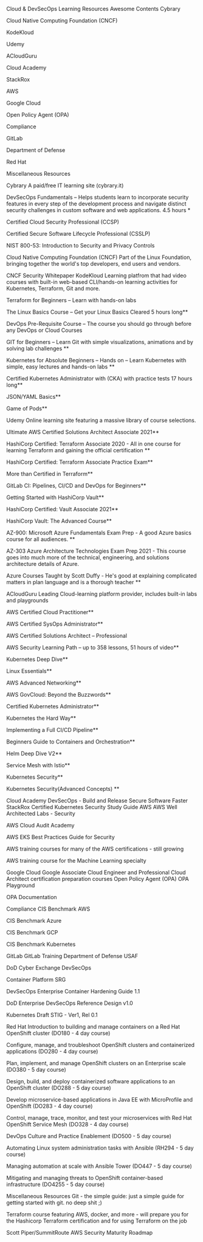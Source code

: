 Cloud & DevSecOps Learning Resources Awesome
Contents
Cybrary

Cloud Native Computing Foundation (CNCF)

KodeKloud

Udemy

ACloudGuru

Cloud Academy

StackRox

AWS

Google Cloud

Open Policy Agent (OPA)

Compliance

GitLab

Department of Defense

Red Hat

Miscellaneous Resources

Cybrary
A paid/free IT learning site (cybrary.it)

DevSecOps Fundamentals – Helps students learn to incorporate security features in every step of the development process and navigate distinct security challenges in custom software and web applications. 4.5 hours *

Certified Cloud Security Professional (CCSP)

Certified Secure Software Lifecycle Professional (CSSLP)

NIST 800-53: Introduction to Security and Privacy Controls

Cloud Native Computing Foundation (CNCF)
Part of the Linux Foundation, bringing together the world's top developers, end users and vendors.

CNCF Security Whitepaper
KodeKloud
Learning platfrom that had video courses with built-in web-based CLI/hands-on learning activities for Kubernetes, Terraform, Git and more.

Terraform for Beginners – Learn with hands-on labs

The Linux Basics Course – Get your Linux Basics Cleared 5 hours long**

DevOps Pre-Requisite Course – The course you should go through before any DevOps or Cloud Courses

GIT for Beginners – Learn Git with simple visualizations, animations and by solving lab challenges **

Kubernetes for Absolute Beginners – Hands on – Learn Kubernetes with simple, easy lectures and hands-on labs **

Certified Kubernetes Administrator with (CKA) with practice tests 17 hours long**

JSON/YAML Basics**

Game of Pods**

Udemy
Online learning site featuring a massive library of course selections.

Ultimate AWS Certified Solutions Architect Associate 2021**

HashiCorp Certified: Terraform Associate 2020 - All in one course for learning Terraform and gaining the official certification **

HashiCorp Certified: Terraform Associate Practice Exam**

More than Certified in Terraform**

GitLab CI: Pipelines, CI/CD and DevOps for Beginners**

Getting Started with HashiCorp Vault**

HashiCorp Certified: Vault Associate 2021**

HashiCorp Vault: The Advanced Course**

AZ-900: Microsoft Azure Fundamentals Exam Prep - A good Azure basics course for all audiences. **

AZ-303 Azure Architecture Technologies Exam Prep 2021 - This course goes into much more of the technical, engineering, and solutions architecture details of Azure.

Azure Courses Taught by Scott Duffy - He's good at explaining complicated matters in plan language and is a thorough teacher **

ACloudGuru
Leading Cloud-learning platform provider, includes built-in labs and playgrounds

AWS Certified Cloud Practitioner**

AWS Certified SysOps Administrator**

AWS Certified Solutions Architect – Professional

AWS Security Learning Path – up to 358 lessons, 51 hours of video**

Kubernetes Deep Dive**

Linux Essentials**

AWS Advanced Networking**

AWS GovCloud: Beyond the Buzzwords**

Certified Kubernetes Administrator**

Kubernetes the Hard Way**

Implementing a Full CI/CD Pipeline**

Beginners Guide to Containers and Orchestration**

Helm Deep Dive V2**

Service Mesh with Istio**

Kubernetes Security**

Kubernetes Security(Advanced Concepts) **

Cloud Academy
DevSecOps - Build and Release Secure Software Faster
StackRox
Certified Kubernetes Security Study Guide
AWS
AWS Well Architected Labs - Security

AWS Cloud Audit Academy

AWS EKS Best Practices Guide for Security

AWS training courses for many of the AWS certifications - still growing

AWS training course for the Machine Learning specialty

Google Cloud
Google Associate Cloud Engineer and Professional Cloud Architect certification preparation courses
Open Policy Agent (OPA)
OPA Playground

OPA Documentation

Compliance
CIS Benchmark AWS

CIS Benchmark Azure

CIS Benchmark GCP

CIS Benchmark Kubernetes

GitLab
GitLab Training
Department of Defense
USAF

DoD Cyber Exchange DevSecOps

Container Platform SRG

DevSecOps Enterprise Container Hardening Guide 1.1

DoD Enterprise DevSecOps Reference Design v1.0

Kubernetes Draft STIG - Ver1, Rel 0.1

Red Hat
Introduction to building and manage containers on a Red Hat OpenShift cluster (DO180 - 4 day course)

Configure, manage, and troubleshoot OpenShift clusters and containerized applications (DO280 - 4 day course)

Plan, implement, and manage OpenShift clusters on an Enterprise scale (DO380 - 5 day course)

Design, build, and deploy containerized software applications to an OpenShift cluster (DO288 - 5 day course)

Develop microservice-based applications in Java EE with MicroProfile and OpenShift (DO283 - 4 day course)

Control, manage, trace, monitor, and test your microservices with Red Hat OpenShift Service Mesh (DO328 - 4 day course)

DevOps Culture and Practice Enablement (DO500 - 5 day course)

Automating Linux system administration tasks with Ansible (RH294 - 5 day course)

Managing automation at scale with Ansible Tower (DO447 - 5 day course)

Mitigating and managing threats to OpenShift container-based infrastructure (DO4255 - 5 day course)

Miscellaneous Resources
Git - the simple guide: just a simple guide for getting started with git. no deep shit ;)

Terraform course featuring AWS, docker, and more - will prepare you for the Hashicorp Terraform certification and for using Terraform on the job

Scott Piper/SummitRoute AWS Security Maturity Roadmap

